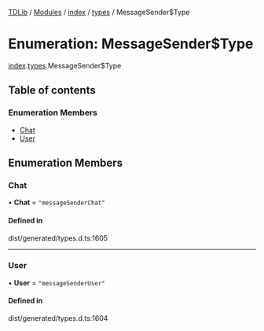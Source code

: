 [TDLib](../README.md) / [Modules](../modules.md) / [index](../modules/index.md) / [types](../modules/index.types.md) / MessageSender$Type

# Enumeration: MessageSender$Type

[index](../modules/index.md).[types](../modules/index.types.md).MessageSender$Type

## Table of contents

### Enumeration Members

- [Chat](index.types.MessageSender_Type.md#chat)
- [User](index.types.MessageSender_Type.md#user)

## Enumeration Members

### Chat

• **Chat** = ``"messageSenderChat"``

#### Defined in

dist/generated/types.d.ts:1605

___

### User

• **User** = ``"messageSenderUser"``

#### Defined in

dist/generated/types.d.ts:1604
